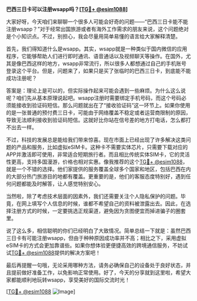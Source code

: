 **巴西三日卡可以注册wsapp吗？[[TG💪+ @esim1088](https://t.me/s/esim1088)]**

大家好呀，今天咱们来聊聊一个很多人可能会好奇的问题——“巴西三日卡能不能注册wsapp？”对于经常出国旅游或者有海外工作需求的朋友来说，这个问题绝对是个小知识点。不过，别担心，我会尽量用简单易懂的语言给大家解释清楚。

首先，我们得知道什么是wsapp。其实，wsapp就是一种类似于国内微信的应用程序，它能够帮助人们进行即时通讯、语音通话以及视频聊天等操作。在国外，尤其是像巴西这样的地方，wsapp非常流行，所以很多人都想通过自己的手机账号登录这个平台。但是，问题来了，如果只是买了张临时的巴西三日卡，到底能不能成功注册呢？

答案是：理论上是可以的，但实际操作起来可能会遇到一些麻烦。为什么这么说呢？咱们先从基本原理说起吧。wsapp注册时需要绑定手机号码，而这个号码必须能接收到验证码短信。那么问题就出在了“接收验证码”这一环节上。如果你使用的是一张普通的预付费三日卡，可能由于网络覆盖不稳定或者运营商限制的原因，导致无法顺利接收到验证码短信。这就好比你站在信号差的地方打电话，怎么都打不出去一样。

不过，科技的发展总是能给我们带来惊喜。现在市面上已经出现了许多解决这类问题的产品和服务，比如虚拟eSIM卡。这种卡不需要实体芯片，只需要下载对应的APP并激活即可使用，非常适合短期旅行者。而且相比传统实体SIM卡，它的灵活性更高，支持多国漫游，价格也相对实惠。像我推荐的这个[TG💪+ @esim1088](https://t.me/s/esim1088)，就是一个不错的选择。他们家提供的服务覆盖全球多个国家和地区，包括巴西在内的大部分热门旅游目的地都有覆盖。更重要的是，他们的客服态度特别好，遇到任何问题都能及时解答，让人感觉特别安心。

当然啦，除了考虑技术层面的因素外，我们还需要关注个人隐私保护的问题。毕竟，在网上填写个人信息的时候，谁都不希望自己的资料被泄露出去。因此，在选择注册方式的时候，一定要挑选正规渠道，避免因为贪图便宜而掉进骗子的圈套里。

说了这么多，相信聪明的你们已经明白了大致情况。简单总结一下就是：虽然巴西三日卡有可能注册wsapp，但由于种种原因成功率并不高；相比之下，采用虚拟eSIM卡的方式会更加靠谱些。如果你想体验更便捷高效的跨境通信服务，不妨试试[TG💪+ @esim1088](https://t.me/s/esim1088)提供的解决方案吧！

最后再提醒一句哦，无论采用哪种方法，请务必确保自己的设备处于良好状态，并且提前做好准备工作，以免影响正常使用。好了，今天的分享就到这里啦，希望大家都能顺利地玩转wsapp，享受美好的国际交流时光！

[[TG💪+ @esim1088](https://t.me/s/esim1088) ![Image](https://i.postimg.cc/4NQfJmqS/Snipaste-2025-05-13-00-14-12.png)]